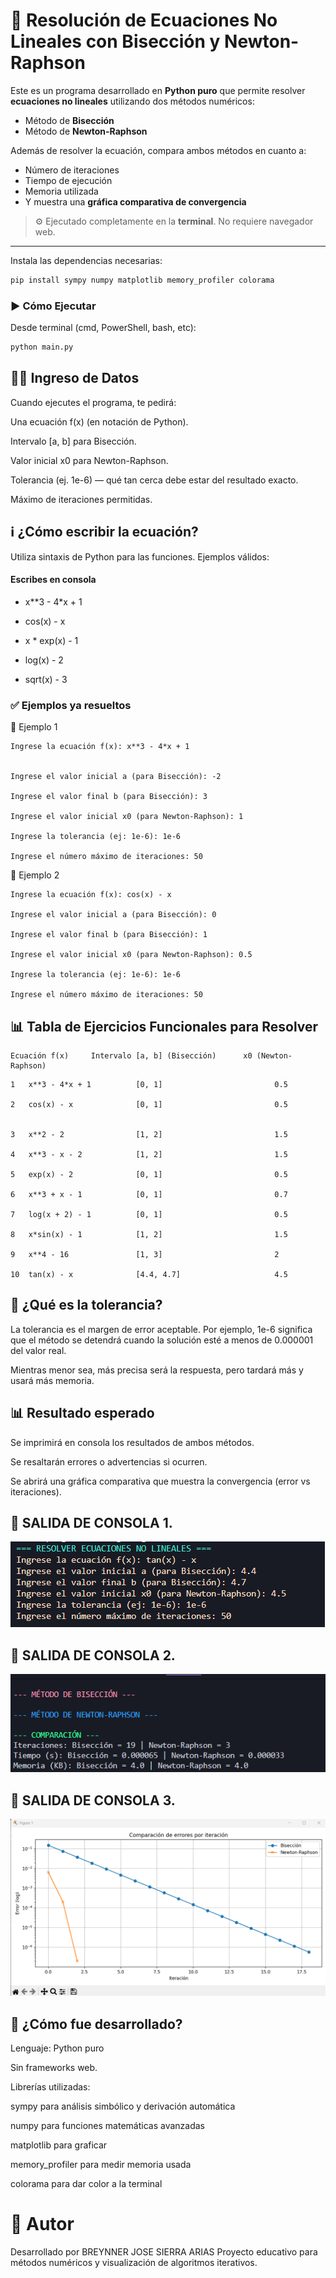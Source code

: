 
# 🧮 Resolución de Ecuaciones No Lineales con Bisección y Newton-Raphson

Este es un programa desarrollado en **Python puro** que permite resolver **ecuaciones no lineales** utilizando dos métodos numéricos:

- Método de **Bisección**
- Método de **Newton-Raphson**

Además de resolver la ecuación, compara ambos métodos en cuanto a:
- Número de iteraciones
- Tiempo de ejecución
- Memoria utilizada
- Y muestra una **gráfica comparativa de convergencia**

> ⚙️ Ejecutado completamente en la **terminal**. No requiere navegador web.

---

Instala las dependencias necesarias:

```bash
pip install sympy numpy matplotlib memory_profiler colorama

```
### ▶️ Cómo Ejecutar
Desde terminal (cmd, PowerShell, bash, etc):

```bash
python main.py
```

## 🧑‍💻 Ingreso de Datos
Cuando ejecutes el programa, te pedirá:

Una ecuación f(x) (en notación de Python).

Intervalo [a, b] para Bisección.

Valor inicial x0 para Newton-Raphson.

Tolerancia (ej. 1e-6) — qué tan cerca debe estar del resultado exacto.

Máximo de iteraciones permitidas.


## ℹ️ ¿Cómo escribir la ecuación?
Utiliza sintaxis de Python para las funciones. Ejemplos válidos:


####  Escribes en consola	        

- x**3 - 4*x + 1	               

-  cos(x) - x	                   

- x * exp(x) - 1	               

- log(x) - 2	                   

- sqrt(x) - 3


### ✅ Ejemplos ya resueltos

🔹 Ejemplo 1

```
Ingrese la ecuación f(x): x**3 - 4*x + 1


Ingrese el valor inicial a (para Bisección): -2

Ingrese el valor final b (para Bisección): 3

Ingrese el valor inicial x0 (para Newton-Raphson): 1

Ingrese la tolerancia (ej: 1e-6): 1e-6

Ingrese el número máximo de iteraciones: 50
```

🔹 Ejemplo 2

```
Ingrese la ecuación f(x): cos(x) - x

Ingrese el valor inicial a (para Bisección): 0

Ingrese el valor final b (para Bisección): 1

Ingrese el valor inicial x0 (para Newton-Raphson): 0.5

Ingrese la tolerancia (ej: 1e-6): 1e-6

Ingrese el número máximo de iteraciones: 50
```

## 📊 Tabla de Ejercicios Funcionales para Resolver

	Ecuación f(x)	  Intervalo [a, b] (Bisección)	    x0 (Newton-Raphson)	

```
1	x**3 - 4*x + 1	        [0, 1]	                       0.5	

2	cos(x) - x	            [0, 1]	                       0.5


3	x**2 - 2	            [1, 2]	                       1.5	

4	x**3 - x - 2	        [1, 2]	                       1.5

5	exp(x) - 2	            [0, 1]                         0.5	

6	x**3 + x - 1	        [0, 1]                         0.7	

7	log(x + 2) - 1	        [0, 1]                         0.5	

8	x*sin(x) - 1	        [1, 2]                         1.5	

9	x**4 - 16	            [1, 3]	                       2	

10	tan(x) - x	            [4.4, 4.7]	                   4.5

```
## 📘 ¿Qué es la tolerancia?
La tolerancia es el margen de error aceptable.
Por ejemplo, 1e-6 significa que el método se detendrá cuando la solución esté a menos de 0.000001 del valor real.

Mientras menor sea, más precisa será la respuesta, pero tardará más y usará más memoria.

## 📊 Resultado esperado
Se imprimirá en consola los resultados de ambos métodos.

Se resaltarán errores o advertencias si ocurren.

Se abrirá una gráfica comparativa que muestra la convergencia (error vs iteraciones).

## 📌 SALIDA DE CONSOLA 1.

![](assets/image1.png)

## 📌 SALIDA DE CONSOLA 2.

![](assets/image2.png)

## 📌 SALIDA DE CONSOLA 3.

![](assets/image3.png)


## 🧠 ¿Cómo fue desarrollado?
Lenguaje: Python puro

Sin frameworks web.

Librerías utilizadas:

sympy para análisis simbólico y derivación automática

numpy para funciones matemáticas avanzadas

matplotlib para graficar

memory_profiler para medir memoria usada

colorama para dar color a la terminal

# 👤 Autor
Desarrollado por BREYNNER JOSE SIERRA ARIAS
Proyecto educativo para métodos numéricos y visualización de algoritmos iterativos.